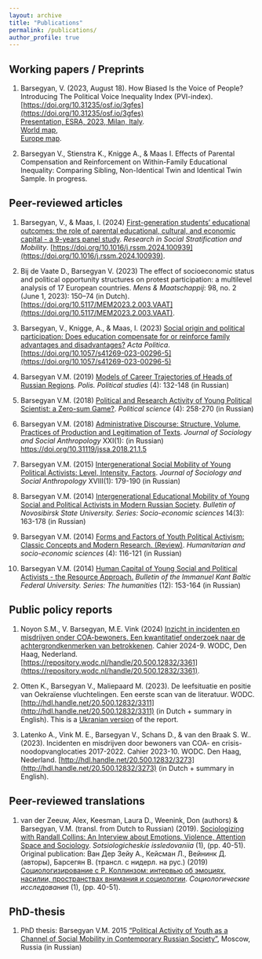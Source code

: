 ```yaml
---
layout: archive
title: "Publications"
permalink: /publications/
author_profile: true
---
```


## Working papers / Preprints 

1. Barsegyan, V. (2023, August 18). How Biased Is the Voice of People? Introducing The Political Voice Inequality Index (PVI-index). [https://doi.org/10.31235/osf.io/3gfes](https://doi.org/10.31235/osf.io/3gfes)  
[Presentation, ESRA, 2023, Milan, Italy](../publications/V_Barsegyan_Pres_IPI_ESRA_Milan_230719.pdf).  
[World map](../publications/ipi_world_red_0.13.html),  
[Europe map](../publications/ipi_EU_red_0.4.html).  


1. Barsegyan V., Stienstra K., Knigge A., & Maas I. Effects of Parental Compensation and Reinforcement on Within-Family Educational Inequality: Comparing Sibling, Non-Identical Twin and Identical Twin Sample. In progress. 


## Peer-reviewed articles 

1. Barsegyan, V., & Maas, I. (2024) [First-generation students’ educational outcomes: the role of parental educational, cultural, and economic capital - a 9-years panel study](https://doi.org/10.1016/j.rssm.2024.100939). *Research in Social Stratification and Mobility*. [https://doi.org/10.1016/j.rssm.2024.100939](https://doi.org/10.1016/j.rssm.2024.100939). 

1. Bij de Vaate D., Barsegyan V. (2023) The effect of socioeconomic status and political opportunity structures on protest participation: a multilevel analysis of 17 European countries. *Mens & Maatschappij*: 98, no. 2 (June 1, 2023): 150–74 (in Dutch). [https://doi.org/10.5117/MEM2023.2.003.VAAT](https://doi.org/10.5117/MEM2023.2.003.VAAT).

1. Barsegyan, V., Knigge, A., & Maas, I. (2023) [Social origin and political participation: Does education compensate for or reinforce family advantages and disadvantages?](https://link.springer.com/article/10.1057/s41269-023-00296-5) *Acta Politica*. [https://doi.org/10.1057/s41269-023-00296-5](https://doi.org/10.1057/s41269-023-00296-5)

1. Barsegyan V.M. (2019) [Models of Career Trajectories of Heads of Russian Regions](https://www.politstudies.ru/en/article/5553). *Polis. Political studies* (4): 132-148 (in Russian)

1. Barsegyan V.M. (2018) [Political and Research Activity of Young Political Scientist: a Zero-sum Game?](http://inion.ru/site/assets/files/3895/1.pdf). *Political science* (4): 258-270 (in Russian)

1. Barsegyan V.M. (2018) [Administrative Discourse: Structure, Volume, Practices of Production and Legitimation of Texts](http://jourssa.ru/files/volumes/2018_1/Barsegyan_2018_1.pdf). *Journal of Sociology and Social Anthropology* XXI(1): (in Russian) https://doi.org/10.31119/jssa.2018.21.1.5   

1. Barsegyan V.M. (2015) [Intergenerational Social Mobility of Young Political Activists: Level, Intensity, Factors](http://jourssa.ru/jourssa/article/view/376). *Journal of Sociology and Social Anthropology* XVIII(1): 179-190 (in Russian) 

1. Barsegyan V.M. (2014) [Intergenerational Educational Mobility of Young Social and Political Activists in Modern Russian Society](https://publications.hse.ru/pubs/share/folder/q3v4lgjraw/138944779.pdf). *Bulletin of Novosibirsk State University. Series: Socio-economic sciences* 14(3): 163-178 (in Russian)

1. Barsegyan V.M. (2014) [Forms and Factors of Youth Political Activism: Classic Concepts and Modern Research. (Review)](https://publications.hse.ru/pubs/share/folder/emt3rxufjq/138922524.pdf). *Humanitarian and socio-economic sciences* (4): 116-121 (in Russian)

1. Barsegyan V.M. (2014) [Human Capital of Young Social and Political Activists - the Resource Approach.](https://journals.kantiana.ru/upload/iblock/2ac/Vardan%20Barsegyan,%20153-164.pdf) *Bulletin of the Immanuel Kant Baltic Federal University. Series: The humanities* (12): 153-164 (in Russian)

## Public policy reports 
1. Noyon S.M., V. Barsegyan, M.E. Vink (2024) [Inzicht in incidenten en misdrijven onder COA-bewoners. Een kwantitatief onderzoek naar de achtergrondkenmerken van betrokkenen](https://repository.wodc.nl/handle/20.500.12832/3361). Cahier 2024-9. WODC, Den Haag, Nederland. [https://repository.wodc.nl/handle/20.500.12832/3361](https://repository.wodc.nl/handle/20.500.12832/3361). 

1. Otten K., Barsegyan V., Maliepaard M. (2023). De leefsituatie en positie van Oekraïense vluchtelingen. Een eerste scan van de literatuur. WODC. [http://hdl.handle.net/20.500.12832/3311](http://hdl.handle.net/20.500.12832/3311) (in Dutch + summary in English). This is a [Ukranian version](https://repository.wodc.nl/bitstream/handle/20.500.12832/3311/Pobut%20і%20stanoviwe%20ukraїns%27kix%20bіzhencіv-full-text.pdf?sequence=9&isAllowed=y) of the report.

1. Latenko A., Vink M. E., Barsegyan V., Schans D., & van den Braak S. W.. (2023). Incidenten en misdrijven door bewoners van COA- en crisis-noodopvanglocaties 2017-2022. Cahier 2023-10. WODC. Den Haag, Nederland. [http://hdl.handle.net/20.500.12832/3273](http://hdl.handle.net/20.500.12832/3273) (in Dutch + summary in English).  

## Peer-reviewed translations 
1. van der Zeeuw, Alex, Keesman, Laura D., Weenink, Don (authors) & Barsegyan, V.M. (transl. from Dutch to Russian) (2019). [Sociologizing with Randall Collins: An Interview about Emotions, Violence, Attention Space and Sociology](https://www.socis.isras.ru/files/File/2019/1/van_der_Zeeuw.pdf). *Sotsiologicheskie issledovaniia* (1), (pp. 40-51). Original publication: Ван Дер Зейу А., Кейсман Л., Вейнинк Д. (авторы), Барсегян В. (трансл. с нидерл. на рус.) (2019) [Социологизирование с Р. Коллинзом: интервью об эмоциях, насилии, пространствах внимания и социологии](https://www.socis.isras.ru/files/File/2019/1/van_der_Zeeuw.pdf). *Социологические исследования* (1), (pp. 40-51). 

## PhD-thesis
1. PhD thesis: Barsegyan V.M. 2015 [“Political Activity of Youth as a Channel of Social Mobility in Contemporary Russian Society”](https://www.hse.ru/data/xf/2015/11/09/1078846165/%D0%94%D0%B8%D1%81%D1%81%D0%B5%D1%80%D1%82%D0%B0%D1%86%D0%B8%D1%8F%20%D0%91%D0%B0%D1%80%D1%81%D0%B5%D0%B3%D1%8F%D0%BD.pdf), Moscow, Russia (in Russian)
